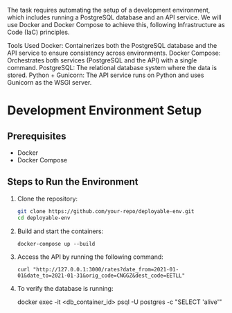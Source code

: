The task requires automating the setup of a development environment, which includes running a PostgreSQL database and an API service. We will use Docker and Docker Compose to achieve this, following Infrastructure as Code (IaC) principles.

Tools Used
Docker: Containerizes both the PostgreSQL database and the API service to ensure consistency across environments.
Docker Compose: Orchestrates both services (PostgreSQL and the API) with a single command.
PostgreSQL: The relational database system where the data is stored.
Python + Gunicorn: The API service runs on Python and uses Gunicorn as the WSGI server.


# Development Environment Setup

## Prerequisites
- Docker
- Docker Compose

## Steps to Run the Environment

1. Clone the repository:
   ```bash
   git clone https://github.com/your-repo/deployable-env.git
   cd deployable-env


2. Build and start the containers:
   
       docker-compose up --build

3. Access the API by running the following command:

       curl "http://127.0.0.1:3000/rates?date_from=2021-01-01&date_to=2021-01-31&orig_code=CNGGZ&dest_code=EETLL"


4. To verify the database is running:

     docker exec -it <db_container_id> psql -U postgres -c "SELECT 'alive'"
